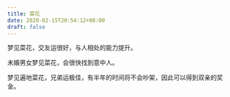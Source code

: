 ```yaml
---
title: 菜花
date: 2020-02-15T20:54:12+08:00
draft: false
---
```


梦见菜花，交友运很好，与人相处的能力提升。


未婚男女梦见菜花，会很快找到意中人。


梦见遍地菜花，兄弟运极佳，有半年的时间将不会吵架，因此可以得到双亲的奖金。
